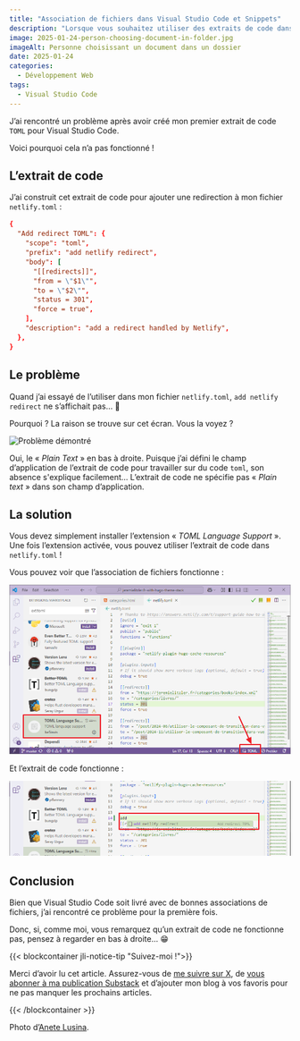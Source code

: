 ```yaml
---
title: "Association de fichiers dans Visual Studio Code et Snippets"
description: "Lorsque vous souhaitez utiliser des extraits de code dans Visual Studio Code, il y a une petite chose à savoir."
image: 2025-01-24-person-choosing-document-in-folder.jpg
imageAlt: Personne choisissant un document dans un dossier
date: 2025-01-24
categories:
  - Développement Web
tags:
  - Visual Studio Code
---
```


J’ai rencontré un problème après avoir créé mon premier extrait de code `TOML` pour Visual Studio Code.

Voici pourquoi cela n’a pas fonctionné !

## L’extrait de code

J’ai construit cet extrait de code pour ajouter une redirection à mon fichier `netlify.toml` :

```toml
{
  "Add redirect TOML": {
    "scope": "toml",
    "prefix": "add netlify redirect",
    "body": [
      "[[redirects]]",
      "from = \"$1\"",
      "to = \"$2\"",
      "status = 301",
      "force = true",
    ],
    "description": "add a redirect handled by Netlify",
  },
}
```

## Le problème

Quand j’ai essayé de l’utiliser dans mon fichier `netlify.toml`, `add netlify redirect` ne s’affichait pas… 🤔

Pourquoi ? La raison se trouve sur cet écran. Vous la voyez ?

![Problème démontré](problème-démontré.png)

Oui, le « _Plain Text_ » en bas à droite. Puisque j’ai défini le champ d’application de l’extrait de code pour travailler sur du code `toml`, son absence s'explique facilement… L’extrait de code ne spécifie pas « _Plain text_ » dans son champ d’application.

## La solution

Vous devez simplement installer l’extension « _TOML Language Support_ ». Une fois l’extension activée, vous pouvez utiliser l’extrait de code dans `netlify.toml` !

Vous pouvez voir que l’association de fichiers fonctionne :

![Extension pour l’association de fichiers toml](extension-for-toml-file-association.png)

Et l’extrait de code fonctionne :

![L’extrait de code fonctionne en saisissant « add »](snippet-is-available.png)

## Conclusion

Bien que Visual Studio Code soit livré avec de bonnes associations de fichiers, j’ai rencontré ce problème pour la première fois.

Donc, si, comme moi, vous remarquez qu’un extrait de code ne fonctionne pas, pensez à regarder en bas à droite… 😁

{{< blockcontainer jli-notice-tip "Suivez-moi !">}}

Merci d’avoir lu cet article. Assurez-vous de [me suivre sur X](https://x.com/LitzlerJeremie), de [vous abonner à ma publication Substack](https://iamjeremie.substack.com/) et d’ajouter mon blog à vos favoris pour ne pas manquer les prochains articles.

{{< /blockcontainer >}}

Photo d’[Anete Lusina](https://www.pexels.com/photo/person-choosing-document-in-folder-4792285/).
